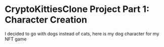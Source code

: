 # CryptoKittiesClone Project Part 1: Character Creation
I decided to go with dogs instead of cats, here is my dog character for my NFT game
